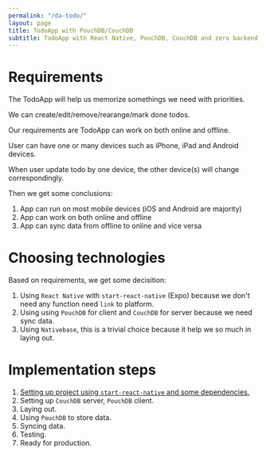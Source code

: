 ```yaml
---
permalink: "/da-todo/"
layout: page
title: TodoApp with PouchDB/CouchDB
subtitle: TodoApp with React Native, PouchDB, CouchDB and zero backend
---
```


# Requirements

The TodoApp will help us memorize somethings we need with priorities.

We can create/edit/remove/rearange/mark done todos.

Our requirements are TodoApp can work on both online and offline.

User can have one or many devices such as iPhone, iPad and Android devices.

When user update todo by one device, the other device(s) will change correspondingly.

Then we get some conclusions:

1. App can run on most mobile devices (iOS and Android are majority)
2. App can work on both online and offline
3. App can sync data from offline to online and vice versa

# Choosing technologies

Based on requirements, we get some decisition:

1. Using `React Native` with `start-react-native` (Expo) because we don't need any function need `link` to platform.
2. Using using `PouchDB` for client and `CouchDB` for server because we need sync data.
3. Using `Nativebase`, this is a trivial choice because it help we so much in laying out.

# Implementation steps

1. [Setting up project using `start-react-native` and some dependencies.](/da-todo-setting-up)
2. Setting up `CouchDB` server, `PouchDB` client.
3. Laying out.
4. Using `PouchDB` to store data.
5. Syncing data.
6. Testing.
7. Ready for production.
